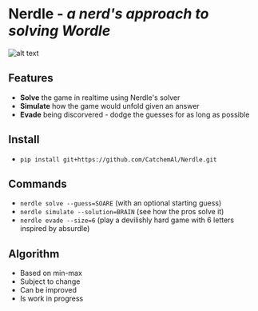 # Nerdle -  _a nerd's approach to solving Wordle_

![alt text](https://github.com/CatchemAl/Nerdle/blob/main/images/Nerdle.png?raw=true)


## Features
- **Solve** the game in realtime using Nerdle's solver
- **Simulate** how the game would unfold given an answer
- **Evade** being discorvered - dodge the guesses for as long as possible

## Install
- `pip install git+https://github.com/CatchemAl/Nerdle.git`

## Commands
- `nerdle solve --guess=SOARE` (with an optional starting guess)
- `nerdle simulate --solution=BRAIN` (see how the pros solve it)
- `nerdle evade --size=6` (play a devilishly hard game with 6 letters inspired by absurdle)

## Algorithm
- Based on min-max
- Subject to change
- Can be improved
- Is work in progress


